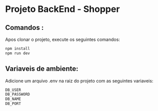 # Projeto BackEnd - Shopper
## Comandos :
Apos clonar o projeto, execute os seguintes comandos:
```bash	
npm install
npm run dev
```	
## Variaveis de ambiente:
Adicione um arquivo .env na raiz do projeto com as seguintes variaveis:
```bash
DB_USER
DB_PASSWORD
DB_NAME
DB_PORT
```
